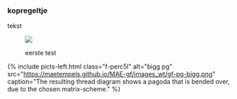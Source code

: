 <body>

### kopregeltje
<p> tekst </p>

<figure>
  <img class="fl-l" src="https://maetempels.github.io/MAE-gf/images_wt/gf-pg-trad.png">
  <p> eerste test</p>
  <p class="break"></p>
</figure>


{% include picts-left.html
  class="f-perc5l"
  alt="bigg pg"
  src="https://maetempels.github.io/MAE-gf/images_wt/gf-pg-bigg.png"
  caption="The resulting thread diagram shows a pagoda that is bended over, due to the chosen matrix-scheme."
%}

</body>
